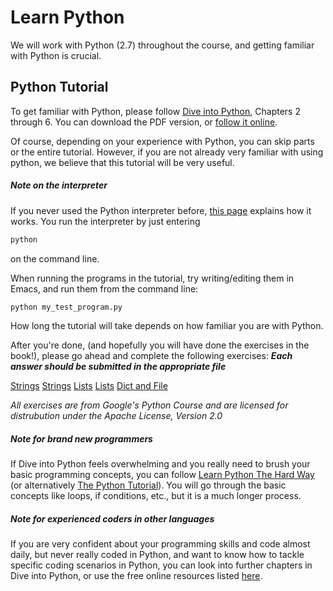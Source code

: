 # Learn Python

We will work with Python (2.7) throughout the course, and getting
familiar with Python is crucial.


## Python Tutorial

To get familiar with Python, please follow
[Dive into Python](http://www.diveintopython.net/toc/index.html),
Chapters 2 through 6. You can download the PDF version, or
[follow it online](http://www.diveintopython.net/toc/index.html).

Of course, depending on your experience with Python, you can skip
parts or the entire tutorial. However, if you are not already very
familiar with using python, we believe that this tutorial will be very
useful.


##### Note on the interpreter

If you never used the Python interpreter before,
[this page](http://www.diveintopython.net/installing_python/shell.html)
explains how it works. You run the interpreter by just entering

```bash
python
```

on the command line.

When running the programs in the tutorial, try writing/editing them in
Emacs, and run them from the command line:

```bash
python my_test_program.py
```

How long the tutorial will take depends on how familiar you are with
Python.

After you're done, (and hopefully you will have done the exercises in the book!),
please go ahead and complete the following exercises:
_**Each answer should be submitted in the appropriate file**_

[Strings](python/exercise_01.py)
[Strings](python/exercise_01b.py)
[Lists](python/exercise_02.py)
[Lists](python/exercise_02b.py)
[Dict and File](python/exercise_03.py)

_All exercises are from Google's Python Course and are licensed for distrubution under the Apache License, Version 2.0_


##### Note for brand new programmers

If Dive into Python feels overwhelming and you really need
to brush your basic programming concepts, you can follow
[Learn Python The Hard Way](http://learnpythonthehardway.org/book/)
(or alternatively
[The Python Tutorial](https://docs.python.org/2/tutorial/)). You will
go through the basic concepts like loops, if conditions, etc., but it
is a much longer process.



##### Note for experienced coders in other languages

If you are very confident about your programming skills and code
almost daily, but never really coded in Python, and want to know how
to tackle specific coding scenarios in Python, you can look into
further chapters in Dive into Python, or use the free online resources
listed [here](https://wiki.python.org/moin/BeginnersGuide/Programmers).
